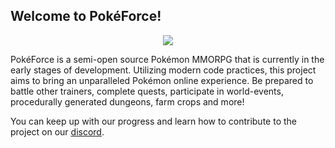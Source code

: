 ## Welcome to PokéForce!

<p align="center">
  <img src="https://cdn.discordapp.com/attachments/953103964348506163/1108208438825209946/image.png" />
  <br>
</p>

PokéForce is a semi-open source Pokémon MMORPG that is currently in the early stages of development. Utilizing modern code practices, this project aims to bring an unparalleled Pokémon online experience. Be prepared to battle other trainers, complete quests, participate in world-events, procedurally generated dungeons, farm crops and more!

You can keep up with our progress and learn how to contribute to the project on our [discord](https://discord.gg/epqFhqQvdr). 
